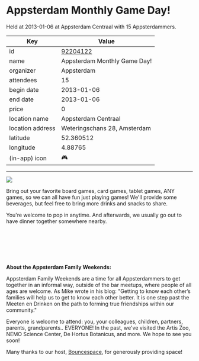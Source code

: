 # Appsterdam Monthly Game Day!
Held at 2013-01-06 at Appsterdam Centraal with 15 Appsterdammers.
        
|Key|Value
|---|---|
|id|[92204122](https://www.meetup.com/appsterdam/events/92204122/)|
|name|Appsterdam Monthly Game Day!|
|organizer|Appsterdam|
|attendees|15|
|begin date|2013-01-06|
|end date|2013-01-06|
|price|0|
|location name|Appsterdam Centraal|
|location address|Weteringschans 28, Amsterdam|
|latitude|52.360512|
|longitude|4.88765|
|(in-app) icon|🎮|

---

<img src="http://photos2.meetupstatic.com/photos/event/4/c/e/2/event_105619682.jpeg" />

Bring out your favorite board games, card games, tablet games, ANY games, so we can all have fun just playing games! We'll provide some beverages, but feel free to bring more drinks and snacks to share.

You're welcome to pop in anytime. And afterwards, we usually go out to have dinner together somewhere nearby.

 

 

 

**About the Appsterdam Family Weekends:**

Appsterdam Family Weekends are a time for all Appsterdammers to get together in an informal way, outside of the bar meetups, where people of all ages are welcome. As Mike wrote in his blog: "Getting to know each other’s families will help us to get to know each other better. It is one step past the Meeten en Drinken on the path to forming true friendships within our community."

Everyone is welcome to attend: you, your colleagues, children, partners, parents, grandparents.. EVERYONE! In the past, we've visited the Artis Zoo, NEMO Science Center, De Hortus Botanicus, and more. We hope to see you soon!

Many thanks to our host, [Bouncespace](http://www.bouncespace.eu), for generously providing space!


